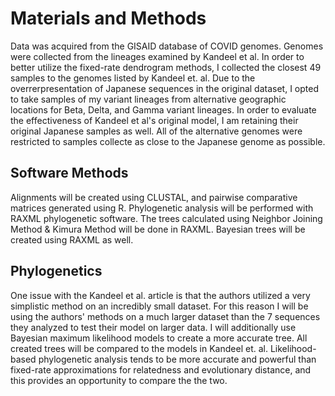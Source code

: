 # Materials and Methods

Data was acquired from the GISAID database of COVID genomes. Genomes were collected from the lineages examined by Kandeel et al. In order to better utilize the
fixed-rate dendrogram methods, I collected the closest 49 samples to the genomes listed by Kandeel et. al.  Due to the overrerpresentation of Japanese
sequences in the original dataset, I opted to take samples of my variant lineages from alternative geographic locations for Beta, Delta, and Gamma variant
lineages. In order to evaluate the effectiveness of Kandeel et al's original model, I am retaining their original Japanese samples as well. All of the 
alternative genomes were restricted to samples collecte as close to the Japanese genome as possible.

## Software Methods

Alignments will be created using CLUSTAL, and pairwise comparative matrices generated using R. Phylogenetic analysis will be performed with RAXML phylogenetic software. 
The trees calculated using Neighbor Joining Method & Kimura Method will be done in RAXML. Bayesian trees will be created using RAXML as well.

## Phylogenetics

One issue with the Kandeel et al. article is that the authors utilized a very simplistic method on an incredibly small dataset. For this reason I will be using
the authors' methods on a much larger dataset than the 7 sequences they analyzed to test their model on larger data. I will additionally use Bayesian maximum
likelihood models to create a more accurate tree. All created trees will be compared to the models in Kandeel et. al. Likelihood-based phylogenetic analysis tends to be 
more accurate and powerful than fixed-rate approximations for relatedness and evolutionary distance, and this provides an opportunity to compare the the two.
